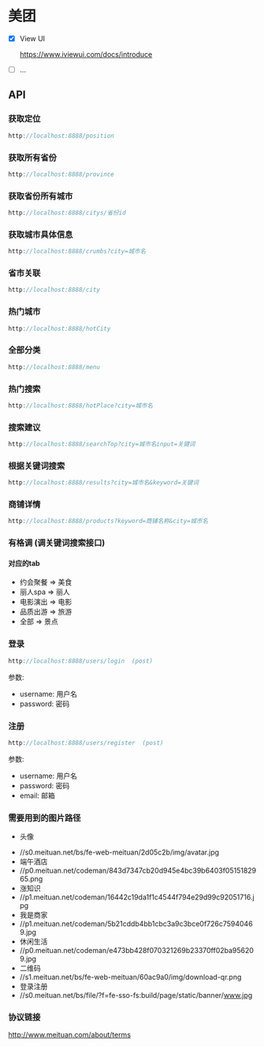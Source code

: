 # 美团

- [x] View UI

  https://www.iviewui.com/docs/introduce

- [ ] ...











## API

###  获取定位

```js
http://localhost:8888/position
```

### 获取所有省份

```js
http://localhost:8888/province
```

### 获取省份所有城市

``` js
http://localhost:8888/citys/省份id
```

### 获取城市具体信息

``` js
http://localhost:8888/crumbs?city=城市名
```

### 省市关联

``` js
http://localhost:8888/city
```

### 热门城市

``` js
http://localhost:8888/hotCity
```

### 全部分类

``` js
http://localhost:8888/menu
```

### 热门搜索

``` js
http://localhost:8888/hotPlace?city=城市名
```

### 搜索建议

``` js
http://localhost:8888/searchTop?city=城市名input=关键词
```

### 根据关键词搜索

``` js
http://localhost:8888/results?city=城市名&keyword=关键词
```

### 商铺详情

``` js
http://localhost:8888/products?keyword=商铺名称&city=城市名
```

### 有格调 (调关键词搜索接口)

#### 对应的tab

- 约会聚餐 => 美食
- 丽人spa => 丽人
- 电影演出 => 电影
- 品质出游 => 旅游
- 全部 => 景点

### 登录

``` js
http://localhost:8888/users/login  (post)
```

参数:

  - username: 用户名
  - password: 密码

### 注册

``` js
http://localhost:8888/users/register  (post)
```

参数:

  - username: 用户名
  - password: 密码
  - email: 邮箱

### 需要用到的图片路径

+ 头像

- //s0.meituan.net/bs/fe-web-meituan/2d05c2b/img/avatar.jpg
- 端午酒店
- //p0.meituan.net/codeman/843d7347cb20d945e4bc39b6403f0515182965.png
- 涨知识
- //p1.meituan.net/codeman/16442c19da1f1c4544f794e29d99c92051716.jpg
- 我是商家
- //p1.meituan.net/codeman/5b21cddb4bb1cbc3a9c3bce0f726c75940469.jpg
- 休闲生活
- //p0.meituan.net/codeman/e473bb428f070321269b23370ff02ba956209.jpg
- 二维码
- //s1.meituan.net/bs/fe-web-meituan/60ac9a0/img/download-qr.png
- 登录注册
- //s0.meituan.net/bs/file/?f=fe-sso-fs:build/page/static/banner/www.jpg

### 协议链接

http://www.meituan.com/about/terms

